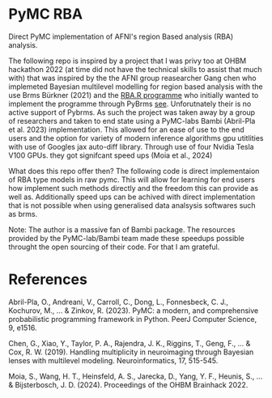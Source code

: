 # PyMC RBA
Direct PyMC implementation of AFNI's region Based analysis (RBA) analysis.

The following repo is inspired by a project that I was privy too at OHBM hackathon 2022 (at time did not have the technical skills to assist that much with) that was inspired by the the AFNI group reasearcher Gang chen who implemeted Bayesian multilevel modelling for region based analysis with the use Brms Bürkner (2021) and the [RBA.R programme](https://github.com/afni/afni/blob/master/src/R_scripts/RBA.R) who initially wanted to implement the programme through PyBrms [see](https://github.com/adamhaber/pybrms). Unforutnately their is no active support of Pybrms. As such the project was taken away by a group of researchers and taken to end state using a PyMC-labs Bambi (Abril-Pla et al. 2023) implementation. This allowed for an ease of use to the end users and the option for variety of modern inference algorithms gpu utitlities with use of Googles jax auto-diff library. Through use of four Nvidia Tesla V100 GPUs. they got signifcant speed ups (Moia et al., 2024)

What does this repo offer then? The following code is direct implementaion of RBA type models in raw pymc. This will allow for learning for end users how implement such methods directly and the freedom this can provide as well as. Additionally speed ups can be achived with direct implementation that is not possible when using generalised data analsysis softwares such as brms.

Note: The author is a massive fan of Bambi package. The resources provided by the PyMC-lab/Bambi team made these speedups possible throught the open sourcing of their code. For that I am grateful.

# References

Abril-Pla, O., Andreani, V., Carroll, C., Dong, L., Fonnesbeck, C. J., Kochurov, M., ... & Zinkov, R. (2023). PyMC: a modern, and comprehensive probabilistic programming framework in Python. PeerJ Computer Science, 9, e1516.

Chen, G., Xiao, Y., Taylor, P. A., Rajendra, J. K., Riggins, T., Geng, F., ... & Cox, R. W. (2019). Handling multiplicity in neuroimaging through Bayesian lenses with multilevel modeling. Neuroinformatics, 17, 515-545.

Moia, S., Wang, H. T., Heinsfeld, A. S., Jarecka, D., Yang, Y. F., Heunis, S., ... & Bijsterbosch, J. D. (2024). Proceedings of the OHBM Brainhack 2022.